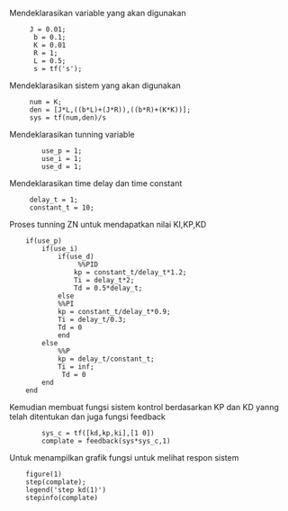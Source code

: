 Mendeklarasikan variable yang akan digunakan 

         J = 0.01;
          b = 0.1;
          K = 0.01
          R = 1;
          L = 0.5;
          s = tf('s');

Mendeklarasikan sistem yang akan digunakan

         num = K;
         den = [J*L,((b*L)+(J*R)),((b*R)+(K*K))];
         sys = tf(num,den)/s

Mendeklarasikan tunning variable

            use_p = 1;
            use_i = 1;
            use_d = 1;

Mendeklarasikan time delay dan time constant

         delay_t = 1;
         constant_t = 10;



Proses tunning ZN untuk mendapatkan nilai KI,KP,KD 

        if(use_p)
            if(use_i)
                if(use_d)
                     %%PID
                    kp = constant_t/delay_t*1.2;
                    Ti = delay_t*2;
                    Td = 0.5*delay_t;
                else
                %%PI
                kp = constant_t/delay_t*0.9;
                Ti = delay_t/0.3;
                Td = 0
                end
            else 
                %%P
                kp = delay_t/constant_t;
                Ti = inf;
                 Td = 0
            end
        end



Kemudian membuat fungsi sistem kontrol berdasarkan KP dan KD yanng telah ditentukan dan juga fungsi feedback 

            sys_c = tf([kd,kp,ki],[1 0])
            complate = feedback(sys*sys_c,1)

Untuk menampilkan grafik fungsi untuk melihat respon sistem

        figure(1)
        step(complate); 
        legend('step kd(1)')
        stepinfo(complate)